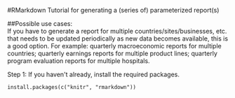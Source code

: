 #RMarkdown Tutorial for generating a (series of) parameterized report(s)

##Possible use cases:  
If you have to generate a report for multiple countries/sites/businesses, etc. that needs to be updated periodically as new data becomes available, this is a good option. For example: quarterly macroeconomic reports for multiple countries; quarterly earnings reports for multiple product lines; quarterly program evaluation reports for multiple hospitals.

Step 1: If you haven't already, install the required packages.

    install.packages(c("knitr", "rmarkdown"))

